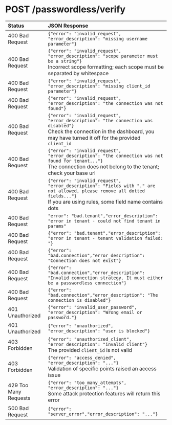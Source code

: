 # POST /passwordless/verify

| Status           | JSON Response |
| :----------------| :------------ |
|<span class="badge badge-danger">400</span> Bad Request|`{"error": "invalid_request", "error_description": "missing username parameter"}`|
|<span class="badge badge-danger">400</span> Bad Request|`{"error": "invalid_request", "error_description": "scope parameter must be a string"}`</br>Incorrect scope formatting; each scope must be separated by whitespace|
|<span class="badge badge-danger">400</span> Bad Request|`{"error": "invalid_request", "error_description": "missing client_id parameter"}`|
|<span class="badge badge-danger">400</span> Bad Request|`{"error": "invalid_request", "error_description": "the connection was not found"}`|
|<span class="badge badge-danger">400</span> Bad Request|`{"error": "invalid_request", "error_description": "the connection was disabled"}` </br>Check the connection in the dashboard, you may have turned it off for the provided `client_id`|
|<span class="badge badge-danger">400</span> Bad Request|`{"error": "invalid_request", "error_description": "the connection was not found for tenant..."}` </br>The connection does not belong to the tenant; check your base url|
|<span class="badge badge-danger">400</span> Bad Request|`{"error": "invalid_request", "error_description": "Fields with "." are not allowed, please remove all dotted fields..."}`</br>If you are using rules, some field name contains dots|
|<span class="badge badge-danger">400</span> Bad Request|`"error": "bad.tenant","error_description": "error in tenant - could not find tenant in params"`|
|<span class="badge badge-danger">400</span> Bad Request|`{"error": "bad.tenant","error_description": "error in tenant - tenant validation failed: "}`|
|<span class="badge badge-danger">400</span> Bad Request|`{"error": "bad.connection","error_description": "Connection does not exist"}`|
|<span class="badge badge-danger">400</span> Bad Request|`{"error": "bad.connection","error_description": "Invalid connection strategy. It must either be a passwordless connection"}`|
|<span class="badge badge-danger">400</span> Bad Request|`{"error": "bad.connection","error_description": "The connection is disabled"}`|
|<span class="badge badge-danger">401</span> Unauthorized|`{"error": "invalid_user_password", "error_description": "Wrong email or password."}`|
|<span class="badge badge-danger">401</span> Unauthorized|`{"error": "unauthorized", "error_description": "user is blocked"}`|
|<span class="badge badge-danger">403</span> Forbidden|`{"error": "unauthorized_client", "error_description": "invalid client"}`</br>The provided `client_id` is not valid|
|<span class="badge badge-danger">403</span> Forbidden|`{"error": "access_denied", "error_description": "..."}`</br>Validation of specific points raised an access issue|
|<span class="badge badge-danger">429</span> Too Many Requests|`{"error": "too_many_attempts", "error_description": "..."}` </br>Some attack protection features will return this error|
|<span class="badge badge-danger">500</span> Bad Request|`{"error": "server_error","error_description": "..."}`|